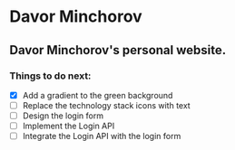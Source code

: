 # Davor Minchorov

## Davor Minchorov's personal website.

### Things to do next:
- [x] Add a gradient to the green background
- [ ] Replace the technology stack icons with text
- [ ] Design the login form
- [ ] Implement the Login API
- [ ] Integrate the Login API with the login form